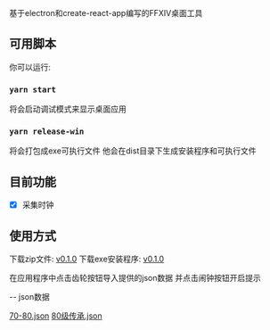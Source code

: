 基于electron和create-react-app编写的FFXIV桌面工具

## 可用脚本

你可以运行:

### `yarn start`

将会启动调试模式来显示桌面应用

### `yarn release-win`

将会打包成exe可执行文件
他会在dist目录下生成安装程序和可执行文件


## 目前功能

- [x] 采集时钟

## 使用方式
下载zip文件: <a href="https://i.muka.site/ffxiv/ffxix-tool.v0.1.0.zip">v0.1.0</a>
下载exe安装程序: <a href="https://i.muka.site/ffxiv/FFXIV-tool_setup.v0.1.0.exe">v0.1.0</a>

在应用程序中点击齿轮按钮导入提供的json数据 并点击闹钟按钮开启提示

-- json数据

<a href="https://i.muka.site/ffxiv/70-80.json">70-80.json</a>
<a href="https://i.muka.site/ffxiv/80级传承.json">80级传承.json</a>